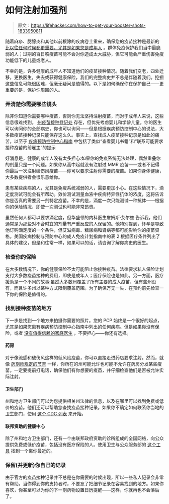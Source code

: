 # 如何注射加强剂

> 原文：<https://lifehacker.com/how-to-get-your-booster-shots-1833950811>

随着麻疹、腮腺炎和其他以前根除的疾病卷土重来，确保您的疫苗接种是最新的 [比以往任何时候都更重要，尤其是如果您是成年人](https://lifehacker.com/vaccines-you-need-as-an-adult-1720902072) 。群体免疫保护我们当中最脆弱的人；过期的百日咳疫苗可能不会对你造成太大威胁，但它可能会严重伤害免疫功能低下的儿童或老人。



不幸的是，许多健康的成年人不知道他们的疫苗接种情况。随着我们变老，四处迁移，更换医生，失去或获得健康保险，我们的完整病史并不总是伴随着我们。挖掘这些信息可能很困难，但毫无疑问是值得的。以下是如何确保你在保护自己——更重要的是，保护你周围的人。

### 弄清楚你需要哪些镜头

除非你知道你需要哪种疫苗，否则你无法坚持注射疫苗，而对于成年人来说，这些信息很难找到。 [州疫苗接种登记处](https://www.cdc.gov/vaccines/programs/iis/contacts-locate-records.html#state) 存在，但优先考虑婴儿和学龄儿童。你的医生可以询问你的全部病史，你也可以询问——但是根据疾病预防控制中心的说法，大多数疫苗接种记录只能保存这么久。事实上，查找成人疫苗接种记录是如此的痛苦，以至于 [疾病预防控制中心指南](https://www.cdc.gov/vaccines/adults/vaccination-records.html) 中包括了类似“查看婴儿书籍”和“联系可能要求接种疫苗的前雇主”的提示

好消息是，健康的成年人没有太多担心:如果你的免疫系统无法处理，偶然重叠你的剂量只是一个问题。如果你从高中起就没有注射过 MMR 疫苗——或者不记得你最后一次注射破伤风疫苗——你可以要求注射你需要的疫苗。如果你身体健康，大多数提供者会很乐意给你。

患有某些疾病的人，尤其是免疫系统减弱的人，需要更加小心。在这些情况下，滴定度测试可能会有所帮助。效价测试测量血液中疾病特异性抗体的浓度，这将告诉你是否真的需要另一剂特定疫苗。不幸的是，滴度一次只能测试一种抗体——根据你的保险情况，即使一次测试也可能非常昂贵。

虽然任何人都可以要求滴定度，但华盛顿的内科医生詹姆斯·艾尔兹 告诉我，他们通常是为那些对不合时宜的剂量有严重反应的人保留的。他特别提到，怀孕是导致他订购滴定度的一个条件，但艾滋病毒、糖尿病和肾病等都可能影响你的疫苗资格。美国疾病控制与预防中心的成人免疫计划指南中的表 2 根据医疗条件列出了具体的建议，但是和往常一样，如果可以的话，请咨询了解你病史的医生。

### **检查你的保险**

在大多数情况下，你的健康保险不太可能阻止你接种疫苗。法律要求私人保险计划支付大多数疫苗接种的费用，即使是成年人；医疗保险也是如此。另一方面，医疗援助是一个不同的故事:虽然大多数州覆盖了所有主要的成人疫苗，但有些州没有，而且许多州以某种方式限制覆盖范围。为了确保万无一失，在预约前先检查一下你的保险是值得的。

### 找到接种疫苗的地方

下一步是找到一个地方来拍摄你需要的照片。您的 PCP 始终是一个很好的起点，尤其是如果您患有疾病预防控制中心指南中列出的任何疾病。但是如果你没有保险，或者 [没有值得信赖的家庭医生](https://vitals.lifehacker.com/where-to-go-when-you-dont-have-a-pcp-1831105576) ，不要担心——你还有选择。

#### 药房

对于像流感和破伤风这样的低风险疫苗，你可以直接走进药店要求注射。然而，就像 [药剂师规定的节育](https://vitals.lifehacker.com/how-to-find-a-pharmacy-that-can-prescribe-birth-control-1826727435?_ga=2.219190233.1753978341.1554923494-144977662.1506607947) 一样，你所在的州可能允许也可能不允许在药房分发某些疫苗。一定要提前打电话，确保他们有你想要的疫苗，并仔细检查他们是否被允许实际注射。

#### 卫生部门

州和地方卫生部门可以为您提供相关州法律的信息，以及在哪里可以找到免费或低价的疫苗。他们还可以帮助您查找疫苗接种记录。如果你不确定如何联系你当地的卫生部门，使用 [这个 CDC 列表](https://www.vaccines.gov/getting/where) 来开始。

#### 联邦资助的健康中心

除了州和地方卫生部门，还有一个由联邦政府资助的诊所组成的全国网络，向公众提供免费或低价疫苗，包括没有医疗保险的人。使用卫生与公众服务部的 [这个工具](https://findahealthcenter.hrsa.gov/) 找到一个离你最近的。

### 保留(并更新)你自己的记录

由于官方的疫苗接种记录并不总是在你需要的时候出现，所以一些私人记录会非常有帮助。当你得到你的支持者时，不要忘了把细节记录在容易找到的地方。如果你喜欢，你甚至可以为你的下一剂药物设置日历提醒——这样，你就再也不会落后了。